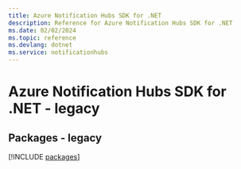 ```yaml
---
title: Azure Notification Hubs SDK for .NET
description: Reference for Azure Notification Hubs SDK for .NET
ms.date: 02/02/2024
ms.topic: reference
ms.devlang: dotnet
ms.service: notificationhubs
---
```

# Azure Notification Hubs SDK for .NET - legacy
## Packages - legacy
[!INCLUDE [packages](notification-hubs-index.md)]